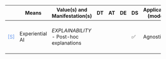 |       | Means  | Value(s) and Manifestation(s)| DT|AT | DE | DS | Application (model) | Approach | Visual elements | Additional details
| ----------- |  --------------------------- | ---------------  |------------------------------|-------------| ----------------------|----------------------|----------------------------|--------------------|------------------------|--------------------------------- |
<span style="color:#6495ED">[S]</span> | Experiential AI |   *EXPLAINABILITY*<br> - Post-hoc explanations | | | | ✅ | Agnostic |Art mediated between computer code and human comprehension | |